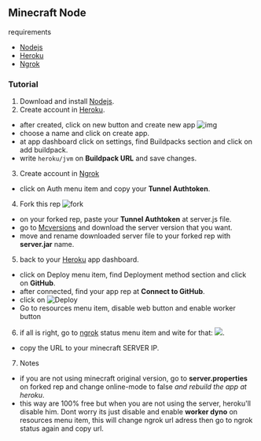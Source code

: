 ## Minecraft Node
requirements
 - [Nodejs]()
 - [Heroku]()
 - [Ngrok]()

### Tutorial
1. Download and install [Nodejs](#).
2. Create account in [Heroku](#).
 - after created, click on new button and create new app  ![img](https://cdn-moor.000webhostapp.com/repositorio/YnV0dG9uLnBuZw==.jpg)
 - choose a name and click on create app.
 - at app dashboard click on settings, find Buildpacks section and click on add buildpack.
 - write `heroku/jvm` on **Buildpack URL** and save changes.
3. Create account in [Ngrok](#)
 - click on Auth menu item and copy your **Tunnel Authtoken**.
4. Fork this rep ![fork](https://cdn-moor.000webhostapp.com/repositorio/YnV0dG9uMS5wbmc=.jpg)
 - on your forked rep, paste your **Tunnel Authtoken** at server.js file.
 - go to [Mcversions](https://mcversions.net/) and download the server version that you want.
 - move and rename downloaded server file to your forked rep with **server.jar** name.
5. back to your [Heroku](#) app dashboard.
 - click on Deploy menu item, find Deployment method section and click on **GitHub**.
 - after connected, find your app rep at **Connect to GitHub**.
 - click on ![Deploy](https://cdn-moor.000webhostapp.com/repositorio/YnV0dG9uMi5wbmc=.jpg)
 - Go to resources menu item, disable web button and enable worker button
6. if all is right, go to [ngrok](#) status menu item and wite for that:
![](https://cdn-moor.000webhostapp.com/repositorio/bmdyb2sucG5n.jpg).

 - copy the URL to your minecraft SERVER IP.
7. Notes
 - if you are not using minecraft original version, go to **server.properties** on forked rep and change online-mode to false *and rebuild the app at heroku*.
 - this way are 100% free but when you are not using the server, heroku'll disable him. Dont worry its just disable and enable **worker dyno** on resources menu item, this will change ngrok url adress then go to ngrok status again and copy url.
